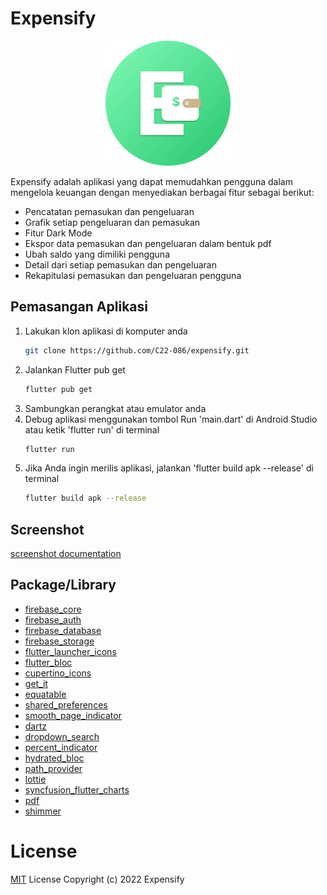 # Expensify

<p align="center">
  <img src="assets/app_icon.png" width="200">
</p>

Expensify adalah aplikasi yang dapat memudahkan pengguna dalam mengelola keuangan dengan menyediakan berbagai fitur sebagai berikut:
- Pencatatan pemasukan dan pengeluaran 
- Grafik setiap pengeluaran dan pemasukan 
- Fitur Dark Mode 
- Ekspor data pemasukan dan pengeluaran dalam bentuk pdf 
- Ubah saldo yang dimiliki pengguna
- Detail dari setiap pemasukan dan pengeluaran
- Rekapitulasi pemasukan dan pengeluaran pengguna 

## Pemasangan Aplikasi

1. Lakukan klon aplikasi di komputer anda 
   ```sh
   git clone https://github.com/C22-086/expensify.git 
   ```
2. Jalankan Flutter pub get
   ```sh
   flutter pub get
   ```
3. Sambungkan perangkat atau emulator anda 
4. Debug aplikasi menggunakan tombol Run 'main.dart' di Android Studio atau ketik 'flutter run' di terminal
   ```sh
   flutter run
   ```
5. Jika Anda ingin merilis aplikasi, jalankan 'flutter build apk --release' di terminal
   ```sh
   flutter build apk --release
   ```



## Screenshot
[screenshot documentation]()


    
## Package/Library
- [firebase_core](https://pub.dev/packages/firebase_core)
- [firebase_auth](https://pub.dev/packages/firebase_auth)
- [firebase_database](https://pub.dev/packages/firebase_database)
- [firebase_storage](https://pub.dev/packages/firebase_storage)
- [flutter_launcher_icons](https://pub.dev/packages/flutter_launcher_icons)
- [flutter_bloc](https://pub.dev/packages/flutter_bloc)
- [cupertino_icons](https://pub.dev/packages/cupertino_icons)
- [get_it](https://pub.dev/packages/get_it)
- [equatable](https://pub.dev/packages/equatable)
- [shared_preferences](https://pub.dev/packages/shared_preferences)
- [smooth_page_indicator](https://pub.dev/packages/smooth_page_indicator)
- [dartz](https://pub.dev/packages/dartz)
- [dropdown_search](https://pub.dev/packages/dropdown_search)
- [percent_indicator](https://pub.dev/packages/percent_indicator)
- [hydrated_bloc](https://pub.dev/packages/hydrated_bloc)
- [path_provider](https://pub.dev/packages/path_provider)
- [lottie](https://pub.dev/packages/lottie)
- [syncfusion_flutter_charts](https://pub.dev/packages/syncfusion_flutter_charts)
- [pdf](https://pub.dev/packages/pdf)
- [shimmer](https://pub.dev/packages/shimmer)


# License
[MIT](./LICENSE) License Copyright (c) 2022 Expensify
